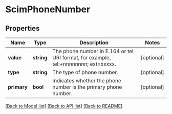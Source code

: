 # ScimPhoneNumber

## Properties
Name | Type | Description | Notes
------------ | ------------- | ------------- | -------------
**value** | **string** | The phone number in E.164 or tel URI format, for example, tel:+nnnnnnnn; ext&#x3D;xxxxx. | [optional] 
**type** | **string** | The type of phone number. | [optional] 
**primary** | **bool** | Indicates whether the phone number is the primary phone number. | [optional] 

[[Back to Model list]](../README.md#documentation-for-models) [[Back to API list]](../README.md#documentation-for-api-endpoints) [[Back to README]](../README.md)


